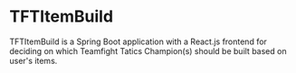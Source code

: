 # TFTItemBuild

TFTItemBuild is a Spring Boot application with a React.js frontend for deciding on which Teamfight Tatics Champion(s) should be built based on user's items.

